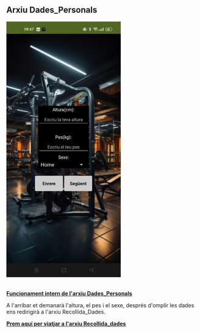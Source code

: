 ## Arxiu Dades_Personals

<img src="../../.images/IOT/Dades_Personals.jpeg" alt="Dades_Personals" style="width: 300px;"> <br><br>

**[Funcionament intern de l'arxiu Dades_Personals](./../Passos/Dades_Personals_Codi.md)**

A l'arribar et demanarà l'altura, el pes i el sexe, després d'omplir les dades ens redirigirà a l'arxiu Recollida_Dades.

**[Prem aquí per viatjar a l'arxiu Recollida_dades](./../Passos/Recollida_Dades.md)**
